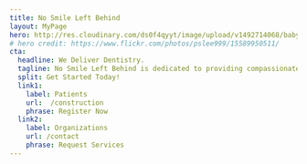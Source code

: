 ```yaml
---
title: No Smile Left Behind
layout: MyPage
hero: http://res.cloudinary.com/ds0f4qyyt/image/upload/v1492714068/baby_minified.jpg
# hero credit: https://www.flickr.com/photos/pslee999/15589950511/
cta:
  headline: We Deliver Dentistry.
  tagline: No Smile Left Behind is dedicated to providing compassionate, top-quality, comprehensive oral health care in a cutting-edge & self-contained mobile office.
  split: Get Started Today!
  link1:
    label: Patients
    url:  /construction
    phrase: Register Now
  link2:
    label: Organizations
    url: /contact
    phrase: Request Services
---
```

